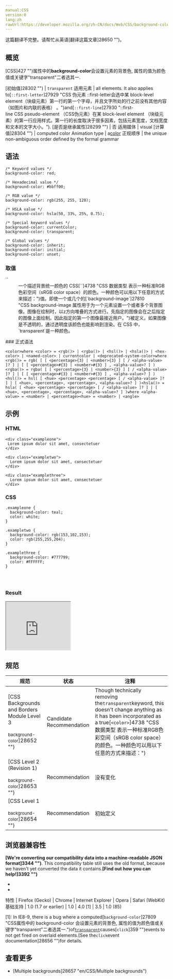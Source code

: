 ```yaml
---
manual:CSS
version:0
lang:zh
rawUrl:https://developer.mozilla.org/zh-CN/docs/Web/CSS/background-color
---
```




这篇翻译不完整。请帮忙从英语[翻译这篇文章]28650 "")。





## 概览<a name="概览"></a>


[CSS]427 "")属性中的**background-color**会设置元素的背景色, 属性的值为颜色值或关键字&quot;transparent&quot;二者选其一.


[初始值]28302 "") | `transparent` 
适用元素 | all elements. It also applies to[`::first-letter`]27929 "CSS 伪元素 ::first-letter会选中某 block-level element（块级元素）第一行的第一个字母，并且文字所处的行之前没有其他内容（如图片和内联的表格） 。")and[`::first-line`]27930 "::first-line CSS pseudo-element （CSS伪元素）在某 block-level element （块级元素）的第一行应用样式。第一行的长度取决于很多因素，包括元素宽度，文档宽度和文本的文字大小。"). 
[是否是继承属性]28299 "") | 否 
适用媒体 | visual 
[计算值]28304 "") | computed color 
Animation type | a[color](%4569#Interpolation "Values of the <color> CSS data type are interpolated on each of their red, green, blue components, each handled as a real, floating-point number. Note that interpolation of colors happens in the alpha-premultiplied sRGBA color space to prevent unexpected grey colors to appear.") 
正规顺序 | the unique non-ambiguous order defined by the formal grammar 



## 语法<a name="Syntax"></a>

```
/* Keyword values */
background-color: red;

/* Hexadecimal value */
background-color: #bbff00;

/* RGB value */
background-color: rgb(255, 255, 128);

/* HSLA value */
background-color: hsla(50, 33%, 25%, 0.75);

/* Special keyword values */
background-color: currentColor;
background-color: transparent;

/* Global values */
background-color: inherit;
background-color: initial;
background-color: unset;
```

### 取值<a name="Values"></a>
<dl><dt id=''>`<color>`</dt><dd>一个描述背景统一颜色的 CSS[`<color>`]4738 "CSS 数据类型 <color> 表示一种标准RGB色彩空间（sRGB color space）的颜色。一种颜色可以用以下任意的方式来描述：")值。即使一个或几个的[`background-image`]27810 "CSS background-image 属性用于为一个元素设置一个或者多个背景图像。图像在绘制时，以z方向堆叠的方式进行。先指定的图像会在之后指定的图像上面绘制。因此指定的第一个图像最接近用户。")被定义，如果图像是不透明的，通过透明度该颜色也能影响到渲染。在 CSS 中，`transparent`是一种颜色。</dd></dl>
### 正式语法<a name="正式语法"></a>

```
<color>where <color> = <rgb()> | <rgba()> | <hsl()> | <hsla()> | <hex-color> | <named-color> | currentcolor | <deprecated-system-color>where <rgb()> = rgb( [ [ <percentage>{3} | <number>{3} ] [ / <alpha-value> ]? ] | [ [ <percentage>#{3} | <number>#{3} ] , <alpha-value>? ] )<rgba()> = rgba( [ [ <percentage>{3} | <number>{3} ] [ / <alpha-value> ]? ] | [ [ <percentage>#{3} | <number>#{3} ] , <alpha-value>? ] )<hsl()> = hsl( [ <hue> <percentage> <percentage> [ / <alpha-value> ]? ] | [ <hue>, <percentage>, <percentage>, <alpha-value>? ] )<hsla()> = hsla( [ <hue> <percentage> <percentage> [ / <alpha-value> ]? ] | [ <hue>, <percentage>, <percentage>, <alpha-value>? ] )where <alpha-value> = <number> | <percentage><hue> = <number> | <angle>
```

## 示例<a name="示例"></a>

### HTML<a name="HTML"></a>

```
<div class="exampleone">
 Lorem ipsum dolor sit amet, consectetuer
</div>

<div class="exampletwo">
  Lorem ipsum dolor sit amet, consectetuer
</div>

<div class="examplethree">
  Lorem ipsum dolor sit amet, consectetuer
</div>
```

### CSS<a name="CSS"></a>

```
.exampleone {
  background-color: teal;
  color: white;
}

.exampletwo {
  background-color: rgb(153,102,153);
  color: rgb(255,255,204);
}

.examplethree {
  background-color: #777799;
  color: #FFFFFF;
} 
 
 
 

```

### Result<a name="Result"></a>


<iframe src='https://mdn.mozillademos.org/zh-CN/docs/Web/CSS/background-color$samples/Examples?revision=1076854' width='200' height='150'></iframe>


## 规范<a name="Specifications"></a>

规范 | 状态 | 注释 
 ---  |  ---  |  ---  | 
[CSS Backgrounds and Borders Module Level 3<br></br><small>background-color</small>]28652 "") | Candidate Recommendation | Though technically removing the`transparent`keyword, this doesn&#39;t change anything as it has been incorporated as a true[`<color>`]4738 "CSS 数据类型 <color> 表示一种标准RGB色彩空间（sRGB color space）的颜色。一种颜色可以用以下任意的方式来描述：") 
[CSS Level 2 (Revision 1)<br></br><small>background-color</small>]28653 "") | Recommendation | 没有变化 
[CSS Level 1<br></br><small>background-color</small>]28654 "") | Recommendation | 初始定义 


## 浏览器兼容性<a name="Browser_Compatibility"></a>


**[We&#39;re converting our compatibility data into a machine-readable JSON format]3344 "")**. This compatibility table still uses the old format, because we haven&#39;t yet converted the data it contains.**[Find out how you can help!]3392 "")**


* 
* 

特性 | Firefox (Gecko) | Chrome | Internet Explorer | Opera | Safari (WebKit) 
基础支持 | 1.0 (1.7 or earlier) | 1.0 | 4.0 [1] | 3.5 | 1.0 (85) 





[1]: In IE8-9, there is a bug where a computed[`background-color`]27809 "CSS属性中的 background-color 会设置元素的背景色, 属性的值为颜色值或关键字"transparent"二者选其一.")of[`transparent`](%4569#transparent_keyword "")causes[`click`]359 "")events to not get fired on overlaid elements.[See the`click`event documentation]28656 "")for details.


## 查看更多<a name="查看更多"></a>

* [Multiple backgrounds]28657 "en/CSS/Multiple backgrounds")



